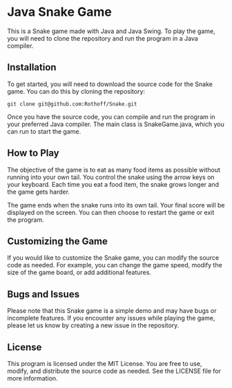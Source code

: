 # Java Snake Game

This is a Snake game made with Java and Java Swing. To play the game, you will need to clone the repository and run the program in a Java compiler.

## Installation

To get started, you will need to download the source code for the Snake game. You can do this by cloning the repository:

```
git clone git@github.com:Rothoff/Snake.git
```
Once you have the source code, you can compile and run the program in your preferred Java compiler. The main class is SnakeGame.java, which you can run to start the game.

## How to Play

The objective of the game is to eat as many food items as possible without running into your own tail. You control the snake using the arrow keys on your keyboard. Each time you eat a food item, the snake grows longer and the game gets harder.

The game ends when the snake runs into its own tail. Your final score will be displayed on the screen. You can then choose to restart the game or exit the program.

## Customizing the Game

If you would like to customize the Snake game, you can modify the source code as needed. For example, you can change the game speed, modify the size of the game board, or add additional features.

## Bugs and Issues

Please note that this Snake game is a simple demo and may have bugs or incomplete features. If you encounter any issues while playing the game, please let us know by creating a new issue in the repository.

## License

This program is licensed under the MIT License. You are free to use, modify, and distribute the source code as needed. See the LICENSE file for more information.
